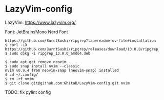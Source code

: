# LazyVim-config

LazyVim: https://www.lazyvim.org/

Font: JetBrainsMono Nerd Font

```
https://github.com/BurntSushi/ripgrep?tab=readme-ov-file#installation
$ curl -LO https://github.com/BurntSushi/ripgrep/releases/download/13.0.0/ripgrep_13.0.0_amd64.deb
$ sudo dpkg -i ripgrep_13.0.0_amd64.deb

$ sudo apt-get remove neovim
$ sudo snap install nvim --classic
nvim v0.9.4 from neovim-snap (neovim-snap) installed
$ cd ~/.config/
$ rm -rf nvim
$ git clone git@github.com:GhitaB/LazyVim-config.git nvim
```

TODO: fix pylint config
